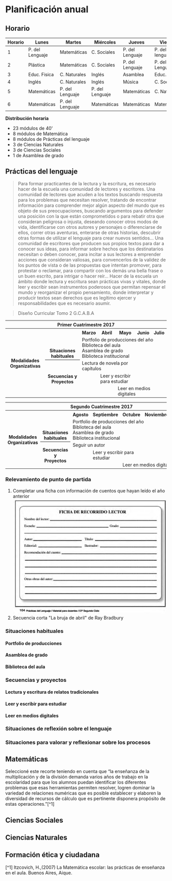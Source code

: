# Planificación anual

## Horario

| Horario        | Lunes          | Martes        |Miércoles      |Jueves         | Viernes       |
| ------------   |-----------     |-----          |-------        |------         |-----------    |
| 1              | P. del Lenguaje| Matemáticas   |C. Sociales    |P. del Lenguaje|P. del lenguaje|
| 2              | Plástica       | Matemáticas   |C. Sociales    |P. del Lenguaje|P. del Lenguaje|
| 3              | Educ. Fisica   |C. Naturales   |Inglés         | Asamblea      |Educ. Física   |
| 4              | Inglés         |C. Naturales   |Inglés         | Música        |C. Sociales    |
| 5              | Matemáticas    |P. del Lenguaje|P. del Lenguaje|Matemáticas    |C. Naturales   |
| 6              | Matemáticas    |P. del Lenguaje|Matemáticas    |Matemáticas    |Matemáticas    |


**Distribución horaria**
- 23 módulos de 40'
- 8 módulos de Matemática
- 8 módulos de Prácticas del lenguaje
- 3 de Ciencias Naturales
- 3 de Ciencias Sociales
- 1 de Asamblea de grado


## Prácticas del lenguaje
>Para formar practicantes de la lectura y la escritura, es necesario hacer de la escuela una comunidad de lectores y escritores. Una comunidad de lectores que acuden a los textos buscando respuesta para los problemas que necesitan resolver, tratando de encontrar información para comprender mejor algún aspecto del mundo que es objeto de sus preocupaciones, buscando argumentos para defender una posición con la que están comprometidos o para rebatir otra que consideran peligrosa o injusta, deseando conocer otros modos de vida, identificarse con otros autores y personajes o diferenciarse de ellos, correr otras aventuras, enterarse de otras historias, descubrir otras formas de utilizar el lenguaje para crear nuevos sentidos...
Una comunidad de escritores que producen sus propios textos para dar a conocer sus ideas, para informar sobre hechos que los destinatarios necesitan o deben conocer, para incitar a sus lectores a emprender acciones que consideran valiosas, para convencerlos de la validez de los puntos de vista o de las propuestas que intentan promover, para protestar o reclamar, para compartir con los demás una bella frase o un buen escrito, para intrigar o hacer reír...
Hacer de la escuela un ámbito donde lectura y escritura sean prácticas vivas y vitales, donde leer y escribir sean instrumentos poderosos que permitan repensar el mundo y reorganizar el propio pensamiento, donde interpretar y producir textos sean derechos que es legítimo ejercer y responsabilidades que es necesario asumir.

>Diseño Curricular Tomo 2 G.C.A.B.A

<table>
<tr>
<th colspan="7" align="center"> Primer Cuatrimestre 2017</td>
</th>
<tr>
  <th rowspan="7"> Modalidades Organizativas</th>
  <th rowspan="4" valign="bottom">Situaciones habituales</th>
  <th>Marzo</th>
  <th>Abril</th>
  <th>Mayo</th>
  <th>Junio</th>
  <th>Julio</th>
</tr>
<tr>

  <td rowspan="3" colspan="5">Portfolio de producciones del año <br/> Biblioteca del aula <br/> Asamblea de grado<br/> Biblioteca institucional</td>


</tr>
<tr>
</tr>
<tr>
</tr>
<tr>
  <th rowspan="3"> Secuencias y Proyectos</th>
  <td colspan="3">Lectura de novela por capítulos</td>
    <td></td>
  <td></td>
</tr>
  <td border="0"></td>
  <td colspan="2">Leer y escribir para estudiar</td>
  <td colspan="2"></td>

<tr>
  <td colspan="2"></td>

  <td colspan="3">Leer en medios digitales</td>
</tr>
</table>

<table>
<tr>
<th colspan="7" align="center"> Segundo Cuatrimestre 2017</td>
</th>
<tr>
  <th rowspan="7"> Modalidades Organizativas</th>
  <th rowspan="4" valign="bottom">Situaciones habituales</th>
  <th>Agosto</th>
  <th>Septiembre</th>
  <th>Octubre</th>
  <th>Noviembre</th>
  <th>Diciembre</th>
</tr>
<tr>

  <td rowspan="3" colspan="5">Portfolio de producciones del año <br/> Biblioteca del aula <br/> Asamblea de grado <br/> Biblioteca institucional</td>


</tr>
<tr>
</tr>
<tr>
</tr>
<tr>
  <th rowspan="3"> Secuencias y Proyectos</th>
  <td colspan="3">Seguir un autor</td>
    <td></td>
  <td></td>
</tr>
  <td border="0"></td>
  <td colspan="2">Leer y escribir para estudiar</td>
  <td colspan="2"></td>

<tr>
  <td colspan="2"></td>

  <td colspan="3">Leer en medios digitales</td>
</tr>
</table>

### Relevamiento de punto de partida

1. Completar una ficha con información de cuentos que hayan leído el año anterior
  ![Ficha del lector](imagenes/ficha_del_lector.png)
2. Secuencia corta "La bruja de abril" de Ray Bradbury


### Situaciones habituales
#### Portfolio de producciones
#### Asamblea de grado
#### Biblioteca del aula

### Secuencias y proyectos
#### Lectura y escritura de relatos tradicionales
#### Leer y escribir para estudiar
#### Leer en medios digitales

### Situaciones de reflexión sobre el lenguaje

### Situaciones para valorar y reflexionar sobre los procesos

## Matemáticas
Seleccioné este recorte teniendo en cuenta que “la enseñanza de la multiplicación y de la división demanda varios años de trabajo en la escolaridad para que los alumnos puedan identificar los diferentes problemas que esas herramientas permiten resolver, logren dominar la variedad de relaciones numéricas que es posible establecer y elaboren la diversidad de recursos de cálculo que es pertinente disponera propósito de estas operaciones."[^1]

## Ciencias Sociales

## Ciencias Naturales

## Formación ética y ciudadana

[^1] Itzcovich, H.,(2007) La Matemática escolar: las prácticas de enseñanza en el aula. Buenos Aires, Aique.

